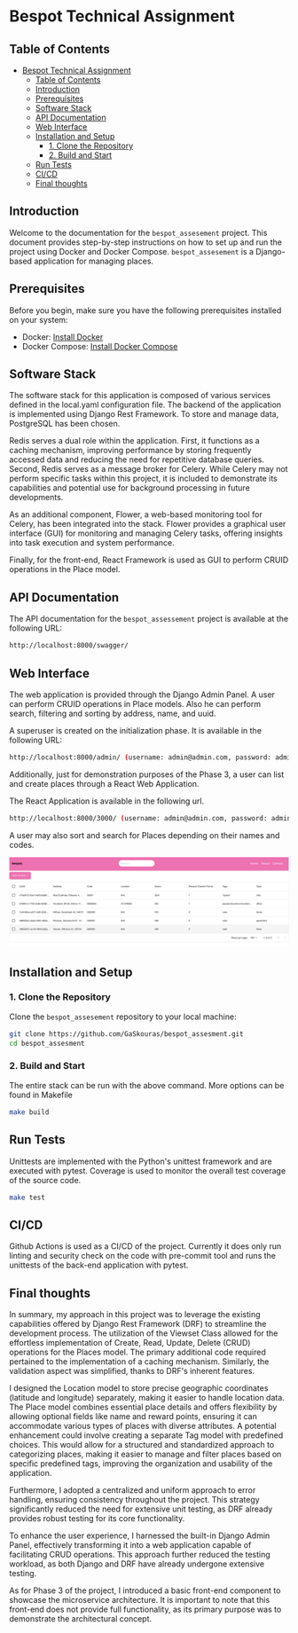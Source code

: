 

# Bespot Technical Assignment


## Table of Contents

- [Bespot Technical Assignment](#bespot-technical-assignment)
  - [Table of Contents](#table-of-contents)
  - [Introduction](#introduction)
  - [Prerequisites](#prerequisites)
  - [Software Stack](#software-stack)
  - [API Documentation](#api-documentation)
  - [Web Interface](#web-interface)
  - [Installation and Setup](#installation-and-setup)
    - [1. Clone the Repository](#1-clone-the-repository)
    - [2. Build and Start](#2-build-and-start)
  - [Run Tests](#run-tests)
  - [CI/CD](#ci/cd)
  - [Final thoughts](#final-thoughts)



## Introduction

Welcome to the documentation for the `bespot_assesement` project. This document provides step-by-step instructions on how to set up and run the project using Docker and Docker Compose. `bespot_assesement` is a Django-based application for managing places.

## Prerequisites

Before you begin, make sure you have the following prerequisites installed on your system:

- Docker: [Install Docker](https://docs.docker.com/get-docker/)
- Docker Compose: [Install Docker Compose](https://docs.docker.com/compose/install/)

## Software Stack

The software stack for this application is composed of various services defined in the local.yaml configuration file. The backend of the application is implemented using Django Rest Framework. To store and manage data, PostgreSQL has been chosen.

Redis serves a dual role within the application. First, it functions as a caching mechanism, improving performance by storing frequently accessed data and reducing the need for repetitive database queries. Second, Redis serves as a message broker for Celery. While Celery may not perform specific tasks within this project, it is included to demonstrate its capabilities and potential use for background processing in future developments.

As an additional component, Flower, a web-based monitoring tool for Celery, has been integrated into the stack. Flower provides a graphical user interface (GUI) for monitoring and managing Celery tasks, offering insights into task execution and system performance.

Finally, for the front-end, React Framework is used as GUI to perform CRUID operations in the Place model.

## API Documentation

The API documentation for the `bespot_assessement` project is available at the following URL:

```bash
http://localhost:8000/swagger/
```

## Web Interface
The web application is provided through the Django Admin Panel. A user can perform CRUID operations in Place models. Also he can perform search, filtering and sorting by address, name, and uuid.

A superuser is created on the initialization phase. It is available in the following URL:

```bash
http://localhost:8000/admin/ (username: admin@admin.com, password: admin)
```

Additionally, just for demonstration purposes of the Phase 3, a user can list and create places through a React Web Application.

The React Application is available in the following url.

```bash
http://localhost:8000/3000/ (username: admin@admin.com, password: admin)
```

A user may also sort and search for Places depending on their names and codes.

![Places Web Application]("web_application"/../web_application/public/places.png)

## Installation and Setup

### 1. Clone the Repository

Clone the `bespot_assesement` repository to your local machine:

```bash
git clone https://github.com/GaSkouras/bespot_assesment.git
cd bespot_assesment
```

### 2. Build and Start

The entire stack can be run with the above command. More options can be found in Makefile

```bash
make build
```

## Run Tests

Unittests are implemented with the Python's unittest framework and are executed with pytest. Coverage is used to monitor the overall test coverage of the source code.

```bash
make test
```

## CI/CD

Github Actions is used as a CI/CD of the project. Currently it does only run linting and security check on the code with pre-commit tool and runs the unittests of the back-end application with pytest.

## Final thoughts

In summary, my approach in this project was to leverage the existing capabilities offered by Django Rest Framework (DRF) to streamline the development process. The utilization of the Viewset Class allowed for the effortless implementation of Create, Read, Update, Delete (CRUD) operations for the Places model. The primary additional code required pertained to the implementation of a caching mechanism. Similarly, the validation aspect was simplified, thanks to DRF's inherent features.

I designed the Location model to store precise geographic coordinates (latitude and longitude) separately, making it easier to handle location data. The Place model combines essential place details and offers flexibility by allowing optional fields like name and reward points, ensuring it can accommodate various types of places with diverse attributes. A potential enhancement could involve creating a separate Tag model with predefined choices. This would allow for a structured and standardized approach to categorizing places, making it easier to manage and filter places based on specific predefined tags, improving the organization and usability of the application.

Furthermore, I adopted a centralized and uniform approach to error handling, ensuring consistency throughout the project. This strategy significantly reduced the need for extensive unit testing, as DRF already provides robust testing for its core functionality.

To enhance the user experience, I harnessed the built-in Django Admin Panel, effectively transforming it into a web application capable of facilitating CRUD operations. This approach further reduced the testing workload, as both Django and DRF have already undergone extensive testing.

As for Phase 3 of the project, I introduced a basic front-end component to showcase the microservice architecture. It is important to note that this front-end does not provide full functionality, as its primary purpose was to demonstrate the architectural concept.
